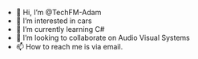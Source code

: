 - 👋 Hi, I’m @TechFM-Adam
- 👀 I’m interested in cars
- 🌱 I’m currently learning C#
- 💞️ I’m looking to collaborate on Audio Visual Systems
- 📫 How to reach me is via email.

<!---
TechFM-Adam/TechFM-Adam is a ✨ special ✨ repository because its `README.md` (this file) appears on your GitHub profile.
You can click the Preview link to take a look at your changes.
--->

